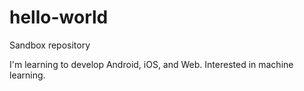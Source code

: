 # hello-world
Sandbox repository

I'm learning to develop Android, iOS, and Web. Interested in machine learning. 
